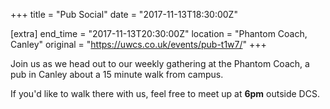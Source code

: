 +++
title = "Pub Social"
date = "2017-11-13T18:30:00Z"

[extra]
end_time = "2017-11-13T20:30:00Z"
location = "Phantom Coach, Canley"
original = "https://uwcs.co.uk/events/pub-t1w7/"
+++

Join us as we head out to our weekly gathering at the Phantom Coach, a pub in Canley about a 15 minute walk from campus.

  

If you'd like to walk there with us, feel free to meet up at **6pm** outside DCS.

